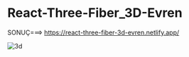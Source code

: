 # React-Three-Fiber_3D-Evren

SONUÇ===>
https://react-three-fiber-3d-evren.netlify.app/



![3d](https://user-images.githubusercontent.com/96357374/219010520-436ec7ce-4104-48b3-8835-4f76b6b1e0e3.gif)
